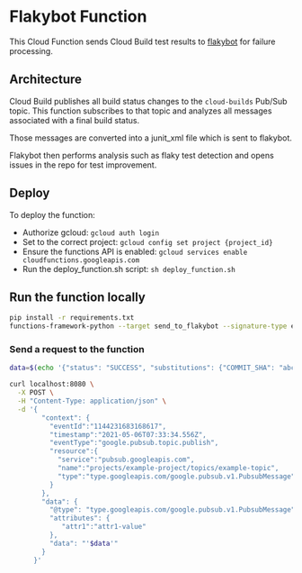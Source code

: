 # Flakybot Function

This Cloud Function sends Cloud Build test results to [flakybot](https://github.com/googleapis/repo-automation-bots/tree/master/packages/flakybot) for failure processing.

## Architecture

Cloud Build publishes all build status changes to the `cloud-builds` Pub/Sub topic. This function subscribes to that topic and analyzes all messages associated with a final build status.

Those messages are converted into a junit_xml file which is sent to flakybot.

Flakybot then performs analysis such as flaky test detection and opens issues in the repo for test improvement.

## Deploy

To deploy the function:

- Authorize gcloud: `gcloud auth login`
- Set to the correct project: `gcloud config set project {project_id}`
- Ensure the functions API is enabled: `gcloud services enable cloudfunctions.googleapis.com`
- Run the deploy_function.sh script: `sh deploy_function.sh`

## Run the function locally

```sh
pip install -r requirements.txt
functions-framework-python --target send_to_flakybot --signature-type event
```

### Send a request to the function

```sh
data=$(echo '{"status": "SUCCESS", "substitutions": {"COMMIT_SHA": "abc123"}, "logUrl": " https://console.cloud.google.com/cloud-build/builds/36576030-14d5-4d5c-b4e4-222d2ed7bf97?project=0", "id": "36576030-14d5-4d5c-b4e4-222d2ed7bf97", "steps": [{"id": "my-step", "status": "SUCCESS", "timing": {"startTime": "2021-03-19T18:51:45.604064649Z", "endTime": "2021-03-19T18:52:00.775895537Z"}}], "results": {"buildStepOutputs": ["example-output"]}}' | base64  -i -)

curl localhost:8080 \
  -X POST \
  -H "Content-Type: application/json" \
  -d '{
        "context": {
          "eventId":"1144231683168617",
          "timestamp":"2021-05-06T07:33:34.556Z",
          "eventType":"google.pubsub.topic.publish",
          "resource":{
            "service":"pubsub.googleapis.com",
            "name":"projects/example-project/topics/example-topic",
            "type":"type.googleapis.com/google.pubsub.v1.PubsubMessage"
          }
        },
        "data": {
          "@type": "type.googleapis.com/google.pubsub.v1.PubsubMessage",
          "attributes": {
             "attr1":"attr1-value"
          },
          "data": "'$data'"
        }
      }'
```
